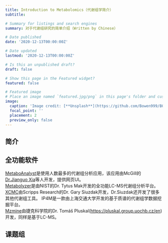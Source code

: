 ```yaml
---
title: Introduction to Metabolomics（代谢组学简介）
subtitle:

# Summary for listings and search engines
summary: 对于代谢组研究的简单介绍（Written by Chinese）

# Date published
date: '2020-12-13T00:00:00Z'

# Date updated
lastmod: '2020-12-13T00:00:00Z'

# Is this an unpublished draft?
draft: false

# Show this page in the Featured widget?
featured: false

# Featured image
# Place an image named `featured.jpg/png` in this page's folder and customize its options here.
image:
  caption: 'Image credit: [**Unsplash**](https://github.com/Bowen999/B0W3N/blob/main/content/post/getting-started/featured.jpg)'
  focal_point: ''
  placement: 2
  preview_only: false
---
```

## 简介
## 全功能软件
[MetaboAnalyst](https://www.metaboanalyst.ca/home.xhtml)是使用人数最多的代谢组分析应用，该应用由McGill的[Dr.Jianguo Xia](https://www.xialab.ca/home.xhtml)等人开发，提供网页UI。  
[Metabolyzer](https://sites.google.com/a/georgetown.edu/fornace-lab-informatics/home/metabolyzer)是由NIST的Dr. Tytus Mak开发的全功能LC-MS代谢组分析平台。  
[XCMC](https://xcmsonline.scripps.edu/landing_page.php?pgcontent=mainPage)由Scripps Research的Dr. Gary Siuzdak开发，Dr.Siuzdak还开发了很多其他代谢组工具。
IP4M是一款由上海交通大学开发的基于质谱的代谢组学数据挖掘平台。  
[Mzmine](http://mzmine.github.io)由捷克科学院的Dr. Tomáš Pluskal(https://pluskal.group.uochb.cz/en)开发，同样是基于LC-MS。
## 课题组
